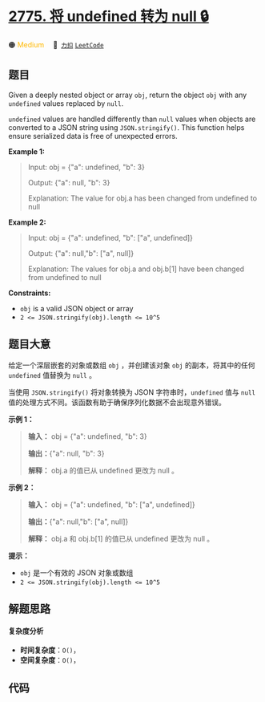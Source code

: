 # [2775. 将 undefined 转为 null 🔒](https://2xiao.github.io/leetcode-js/problem/2775.html)

🟠 <font color=#ffb800>Medium</font>&emsp; 🔗&ensp;[`力扣`](https://leetcode.cn/problems/undefined-to-null) [`LeetCode`](https://leetcode.com/problems/undefined-to-null)

## 题目

Given a deeply nested object or array `obj`, return the object `obj` with any
`undefined` values replaced by `null`.

`undefined` values are handled differently than `null` values when objects are
converted to a JSON string using `JSON.stringify()`. This function helps
ensure serialized data is free of unexpected errors.



**Example 1:**

> Input: obj = {"a": undefined, "b": 3}
> 
> Output: {"a": null, "b": 3}
> 
> Explanation: The value for obj.a has been changed from undefined to null

**Example 2:**

> Input: obj = {"a": undefined, "b": ["a", undefined]}
> 
> Output: {"a": null,"b": ["a", null]}
> 
> Explanation: The values for obj.a and obj.b[1] have been changed from undefined to null

**Constraints:**

  * `obj` is a valid JSON object or array
  * `2 <= JSON.stringify(obj).length <= 10^5`


## 题目大意

给定一个深层嵌套的对象或数组 `obj` ，并创建该对象 `obj` 的副本，将其中的任何 `undefined` 值替换为 `null` 。

当使用 `JSON.stringify()` 将对象转换为 JSON 字符串时，`undefined` 值与 `null`
值的处理方式不同。该函数有助于确保序列化数据不会出现意外错误。



**示例 1：**

> 
> 
> 
> 
> 
> **输入：** obj = {"a": undefined, "b": 3}
> 
> **输出：**{"a": null, "b": 3}
> 
> **解释：** obj.a 的值已从 undefined 更改为 null 。
> 
> 

**示例 2：**

> 
> 
> 
> 
> 
> **输入：** obj = {"a": undefined, "b": ["a", undefined]}
> 
> **输出：**{"a": null,"b": ["a", null]}
> 
> **解释：** obj.a 和 obj.b[1] 的值已从 undefined 更改为 null 。
> 
> 



**提示：**

  * `obj` 是一个有效的 JSON 对象或数组
  * `2 <= JSON.stringify(obj).length <= 10^5`


## 解题思路

#### 复杂度分析

- **时间复杂度**：`O()`，
- **空间复杂度**：`O()`，

## 代码

```javascript

```